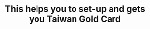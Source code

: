 ---
title: "This helps you to set-up and gets you Taiwan Gold Card"
summary: "The Taiwan Gold Card is a combined visa, work permit and residence permit launched in 2018 to attract professional talent in Taiwan. The card gives you the right to stay, work or start your own business in Taiwan."
draft: false
hidden: false
headless: true
links:
---